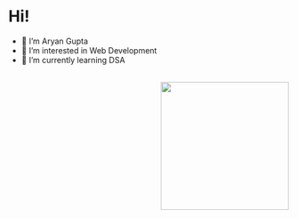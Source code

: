 # **Hi!**

- 👋 I’m Aryan Gupta
- 👀 I’m interested in  Web Development
- 🌱 I’m currently learning DSA
 <br>
<img align='right' src="https://media.giphy.com/media/M9gbBd9nbDrOTu1Mqx/giphy.gif" width="230">
